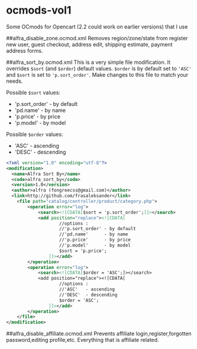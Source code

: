 # ocmods-vol1
Some OCmods for Opencart (2.2 could work on earlier versions) that I use

##alfra_disable_zone.ocmod.xml
Removes region/zone/state from register new user, guest checkout, address edit, shipping estimate, payment address forms.

##alfra_sort_by.ocmod.xml
This is a very simple file modification. It overrides `$sort` (and `$order`) default values. `$order` is by default set to `'ASC'` and `$sort` is set to `'p.sort_order'`. Make changes to this file to match your needs.

Possible `$sort` values:  
+ 'p.sort_order' - by default
+ 'pd.name'      - by name
+ 'p.price'      - by price
+ 'p.model'      - by model

Possible `$order` values:  
+ 'ASC'   - ascending
+ 'DESC'  - descending

```xml
<?xml version="1.0" encoding="utf-8"?>
<modification>
  <name>Alfra Sort By</name>
  <code>alfra_sort_by</code>
  <version>1.0</version>
  <author>alfra (fongreecss@gmail.com)</author>
  <link>http://github.com/frasaleksander</link>
    <file path="catalog/controller/product/category.php">
        <operation error="log">
            <search><![CDATA[$sort = 'p.sort_order';]]></search>
            <add position="replace"><![CDATA[
                    //options :
                    //'p.sort_order' - by default
                    //'pd.name'      - by name
                    //'p.price'      - by price
                    //'p.model'      - by model
                    $sort = 'p.price';
                ]]></add>
        </operation>
        <operation error="log">
            <search><![CDATA[$order = 'ASC';]></search>
            <add position="replace"><![CDATA[
                    //options :
                    //'ASC'   - ascending
                    //'DESC'  - descending
                    $order = 'ASC';
                ]]></add>
        </operation>
    </file>
</modification>
```
##alfra_disable_affiliate.ocmod.xml
Prevents affiliate login,register,forgotten password,editing profile,etc. Everything that is affiliate related.

